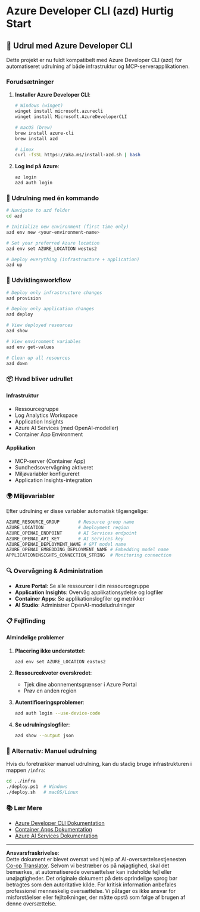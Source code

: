 <!--
CO_OP_TRANSLATOR_METADATA:
{
  "original_hash": "3ef1c97c5c40577da3be422d29276383",
  "translation_date": "2025-09-30T12:24:07+00:00",
  "source_file": "azd/README.md",
  "language_code": "da"
}
-->
# Azure Developer CLI (azd) Hurtig Start

## 🚀 Udrul med Azure Developer CLI

Dette projekt er nu fuldt kompatibelt med Azure Developer CLI (azd) for automatiseret udrulning af både infrastruktur og MCP-serverapplikationen.

### Forudsætninger

1. **Installer Azure Developer CLI**:
   ```bash
   # Windows (winget)
   winget install microsoft.azurecli
   winget install Microsoft.AzureDeveloperCLI
   
   # macOS (brew)
   brew install azure-cli
   brew install azd
   
   # Linux
   curl -fsSL https://aka.ms/install-azd.sh | bash
   ```

2. **Log ind på Azure**:
   ```bash
   az login
   azd auth login
   ```

### 🎯 Udrulning med én kommando

```bash
# Navigate to azd folder
cd azd

# Initialize new environment (first time only)
azd env new <your-environment-name>

# Set your preferred Azure location
azd env set AZURE_LOCATION westus2

# Deploy everything (infrastructure + application)
azd up
```

### 🔧 Udviklingsworkflow

```bash
# Deploy only infrastructure changes
azd provision

# Deploy only application changes  
azd deploy

# View deployed resources
azd show

# View environment variables
azd env get-values

# Clean up all resources
azd down
```

### 📦 Hvad bliver udrullet

#### **Infrastruktur**
- Ressourcegruppe
- Log Analytics Workspace  
- Application Insights
- Azure AI Services (med OpenAI-modeller)
- Container App Environment

#### **Applikation**
- MCP-server (Container App)
- Sundhedsovervågning aktiveret
- Miljøvariabler konfigureret
- Application Insights-integration

### 🌍 Miljøvariabler

Efter udrulning er disse variabler automatisk tilgængelige:

```bash
AZURE_RESOURCE_GROUP       # Resource group name
AZURE_LOCATION             # Deployment region
AZURE_OPENAI_ENDPOINT      # AI Services endpoint
AZURE_OPENAI_API_KEY       # AI Services key
AZURE_OPENAI_DEPLOYMENT_NAME # GPT model name
AZURE_OPENAI_EMBEDDING_DEPLOYMENT_NAME # Embedding model name
APPLICATIONINSIGHTS_CONNECTION_STRING  # Monitoring connection
```

### 🔍 Overvågning & Administration

- **Azure Portal**: Se alle ressourcer i din ressourcegruppe
- **Application Insights**: Overvåg applikationsydelse og logfiler
- **Container Apps**: Se applikationslogfiler og metrikker
- **AI Studio**: Administrer OpenAI-modeludrulninger

### 📋 Fejlfinding

#### **Almindelige problemer**

1. **Placering ikke understøttet**:
   ```bash
   azd env set AZURE_LOCATION eastus2
   ```

2. **Ressourcekvoter overskredet**:
   - Tjek dine abonnementsgrænser i Azure Portal
   - Prøv en anden region

3. **Autentificeringsproblemer**:
   ```bash
   azd auth login --use-device-code
   ```

4. **Se udrulningslogfiler**:
   ```bash
   azd show --output json
   ```

### 🔄 Alternativ: Manuel udrulning

Hvis du foretrækker manuel udrulning, kan du stadig bruge infrastrukturen i mappen `/infra`:

```bash
cd ../infra
./deploy.ps1  # Windows
./deploy.sh   # macOS/Linux
```

### 📚 Lær Mere

- [Azure Developer CLI Dokumentation](https://docs.microsoft.com/azure/developer/azure-developer-cli/)
- [Container Apps Dokumentation](https://docs.microsoft.com/azure/container-apps/)
- [Azure AI Services Dokumentation](https://docs.microsoft.com/azure/ai-services/)

---

**Ansvarsfraskrivelse**:  
Dette dokument er blevet oversat ved hjælp af AI-oversættelsestjenesten [Co-op Translator](https://github.com/Azure/co-op-translator). Selvom vi bestræber os på nøjagtighed, skal det bemærkes, at automatiserede oversættelser kan indeholde fejl eller unøjagtigheder. Det originale dokument på dets oprindelige sprog bør betragtes som den autoritative kilde. For kritisk information anbefales professionel menneskelig oversættelse. Vi påtager os ikke ansvar for misforståelser eller fejltolkninger, der måtte opstå som følge af brugen af denne oversættelse.
